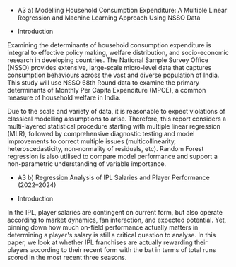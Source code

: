 - A3 a) Modelling Household Consumption Expenditure: A Multiple Linear Regression and Machine Learning Approach Using NSSO Data

- Introduction

Examining the determinants of household consumption expenditure is integral to effective policy
making, welfare distribution, and socio-economic research in developing countries. The National
Sample Survey Office (NSSO) provides extensive, large-scale micro-level data that captures
consumption behaviours across the vast and diverse population of India. This study will use NSSO 68th
Round data to examine the primary determinants of Monthly Per Capita Expenditure (MPCE), a
common measure of household welfare in India.

Due to the scale and variety of data, it is reasonable to expect violations of classical modelling
assumptions to arise. Therefore, this report considers a multi-layered statistical procedure starting with
multiple linear regression (MLR), followed by comprehensive diagnostic testing and model
improvements to correct multiple issues (multicollinearity, heteroscedasticity, non-normality of
residuals, etc). Random Forest regression is also utilised to compare model performance and support a
non-parametric understanding of variable importance. 

- A3 b) Regression Analysis of IPL Salaries and Player Performance (2022–2024)

- Introduction

In the IPL, player salaries are contingent on current form, but also operate according to market
dynamics, fan interaction, and expected potential. Yet, pinning down how much on-field performance
actually matters in determining a player's salary is still a critical question to analyse. In this paper, we
look at whether IPL franchises are actually rewarding their players according to their recent form with
the bat in terms of total runs scored in the most recent three seasons.
